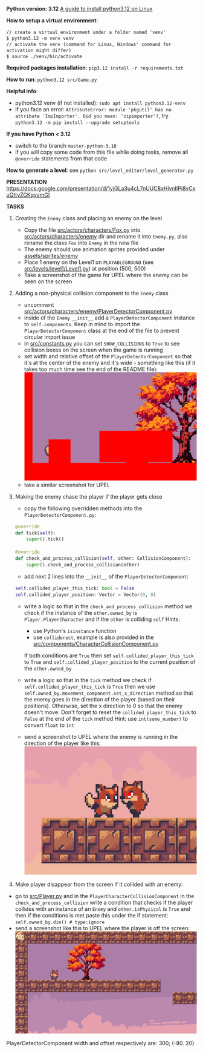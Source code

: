 **Python version: 3.12**
[A guide to install python3.12 on Linux](https://medium.com/@donfiealex/getting-python-3-12-up-and-running-on-ubuntu-and-debian-servers-cbe557d7d368)

**How to setup a virtual environment**:

```console
// create a virtual environment under a folder named 'venv'
$ python3.12 -m venv venv
// activate the venv (command for Linux, Windows' command for activation might differ)
$ source ./venv/bin/activate
```

**Required packages installation**: `pip3.12 install -r requirements.txt`

**How to run**: `python3.12 src/Game.py`

**Helpful info**:

- python3.12 venv (if not installed): `sudo apt install python3.12-venv`
- if you face an error: `AttributeError: module 'pkgutil' has no attribute 'ImpImporter'. Did you mean: 'zipimporter'?`, try `python3.12 -m pip install --upgrade setuptools`

**If you have Python < 3.12**

- switch to the branch `master-python-3.10`
- if you will copy some code from this file while doing tasks, remove all `@override` statements from that code

**How to generate a level**: see `python src/level_editor/level_generator.py`

**PRESENTATION**
https://docs.google.com/presentation/d/1yjGLa3u4cL7nUUC8xHlvnIIPi8vCxuQttyZGKqyvmGI

**TASKS**

1.  Creating the `Enemy` class and placing an enemy on the level

    - Copy the file [src/actors/characters/Fox.py](src/actors/characters/Fox.py) into [src/actors/characters/enemy](src/actors/characters/enemy) dir and rename it into `Enemy.py`, also rename the class `Fox` into `Enemy` in the new file
    - The enemy should use animation sprites provided under [assets/sprites/enemy](assets/sprites/enemy)
    - Place 1 enemy on the Level1 on `PLAYABLEGROUND` (see [src/levels/level1/Level1.py](src/levels/level1/Level1.py)) at position (500, 500)
    - Take a screenshot of the game for UPEL where the enemy can be seen on the screen

2.  Adding a non-physical collision component to the `Enemy` class

    - uncomment [src/actors/characters/enemy/PlayerDetectorComponent.py](src/actors/characters/enemy/PlayerDetectorComponent.py)
    - inside of the `Enemy` `__init__` add a `PlayerDetectorComponent` instance to `self.components`. Keep in mind to import the `PlayerDetectorComponent` class at the end of the file to prevent circular import issue
    - in [src/constants.py](src/constants.py) you can set `SHOW_COLLISIONS` to `True` to see collision boxes on the screen when the game is running
    - set width and relative offset of the `PlayerDetectorComponent` so that it's at the center of the enemy and it's wide - something like this (if it takes too much time see the end of the README file):
      ![](player_detector_component_example.png)
    - take a similar screenshot for UPEL

3.  Making the enemy chase the player if the player gets close

    - copy the following overridden methods into the `PlayerDetectorComponent.py`:

    ```python
    @override
    def tick(self):
        super().tick()

    @override
    def check_and_process_collision(self, other: CollisionComponent):
        super().check_and_process_collision(other)
    ```

    - add next 2 lines into the `__init__` of the `PlayerDetectorComponent`:

    ```python
    self.collided_player_this_tick: bool = False
    self.collided_player_position: Vector = Vector(0, 0)
    ```

    - write a logic so that in the `check_and_process_collision` method we check if the instance of the `other.owned_by` is `Player.PlayerCharacter` and if the `other` is colliding `self`
        Hints: 
        - use Python's `isinstance` function 
        - use `colliderect`, example is also provided in the [src/components/CharacterCollisionComponent.py](src/components/CharacterCollisionComponent.py)
    
        If both conditions are `True` then set `self.collided_player_this_tick` to `True` and `self.collided_player_position` to the current position of the `other.owned_by`

    - write a logic so that in the `tick` method we check if `self.collided_player_this_tick` is `True` then we use `self.owned_by.movement_component.set_x_direction` method so that the enemy goes in the direction of the player (based on their positions). Otherwise, set the x direction to 0 so that the enemy doesn't move. Don't forget to reset the `collided_player_this_tick` to `False` at the end of the 
    `tick` method
        Hint: use `int(some_number)` to convert `float` to `int` 

    - send a screenshot to UPEL where the enemy is running in the direction of the player like this:
      ![alt text](task-3-example.png)

4. Make player disappear from the screen if it collided with an enemy:
- go to [src/Player.py](src/Player.py) and in the `PlayerCharacterCollisionComponent` in the `check_and_process_collision` write a condition that checks if the player collides with an instance of an `Enemy` and `other.isPhysical` is `True` and then if the conditions is met paste this under the if statement: `self.owned_by.die() # type:ignore`
- send a screenshot like this to UPEL where the player is off the screen:
![alt text](task-4-example.png)


PlayerDetectorComponent width and offset respectively are: 300; (-80. 20)
